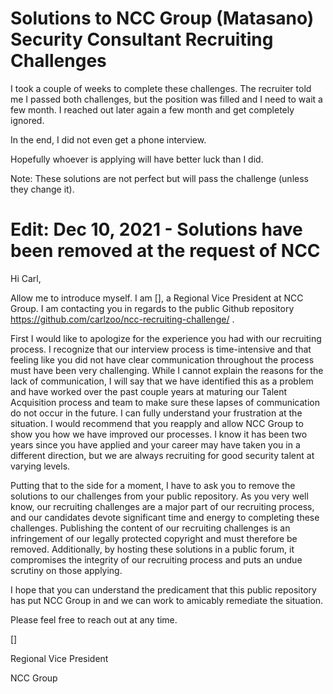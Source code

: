 # Solutions to NCC Group (Matasano) Security Consultant Recruiting Challenges

I took a couple of weeks to complete these challenges. The recruiter told me I passed both challenges, but the position was filled and I need to wait a few month. I reached out later again a few month and get completely ignored.

In the end, I did not even get a phone interview. 

Hopefully whoever is applying will have better luck than I did. 

Note: These solutions are not perfect but will pass the challenge (unless they change it).

# Edit: Dec 10, 2021 - Solutions have been removed at the request of NCC


Hi Carl,

Allow me to introduce myself. I am [], a Regional Vice President at NCC Group. I am contacting you in regards to the public Github repository https://github.com/carlzoo/ncc-recruiting-challenge/ .

First I would like to apologize for the experience you had with our recruiting process. I recognize that our interview process is time-intensive and that feeling like you did not have clear communication throughout the process must have been very challenging.  While I cannot explain the reasons for the lack of communication, I will say that we have identified this as a problem and have worked over the past couple years at maturing our Talent Acquisition process and team to make sure these lapses of communication do not occur in the future.  I can fully understand your frustration at the situation.  I would recommend that you reapply and allow NCC Group to show you how we have improved our processes. I know it has been two years since you have applied and your career may have taken you in a different direction, but we are always recruiting for good security talent at varying levels.

Putting that to the side for a moment, I have to ask you to remove the solutions to our challenges from your public repository. As you very well know, our recruiting challenges are a major part of our recruiting process, and our candidates devote significant time and energy to completing these challenges. Publishing the content of our recruiting challenges is an infringement of our legally protected copyright and must therefore be removed.  Additionally, by hosting these solutions in a public forum, it compromises the integrity of our recruiting process and puts an undue scrutiny on those applying.

I hope that you can understand the predicament that this public repository has put NCC Group in and we can work to amicably remediate the situation.

Please feel free to reach out at any time.

[]

Regional Vice President

NCC Group
